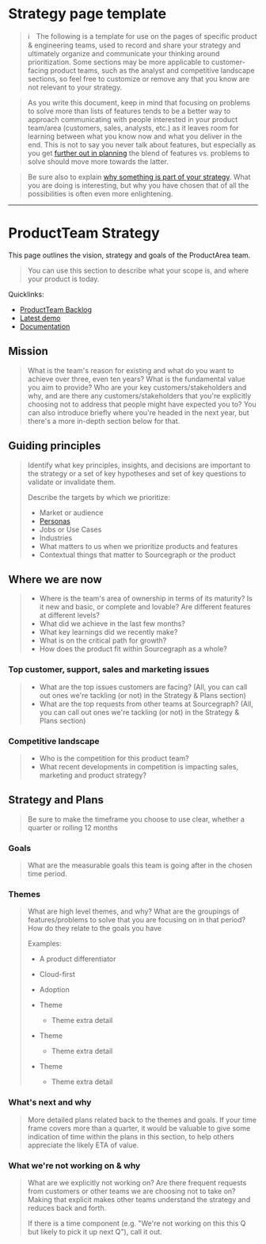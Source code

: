 # Strategy page template

> ℹ️  The following is a template for use on the pages of specific product & engineering teams, used to record and share your strategy and ultimately organize and communicate your thinking around prioritization. Some sections may be more applicable to customer-facing product teams, such as the analyst and competitive landscape sections, so feel free to customize or remove any that you know are not relevant to your strategy.

> As you write this document, keep in mind that focusing on problems to solve more than lists of features tends to be a better way to approach communicating with people interested in your product team/area (customers, sales, analysts, etc.) as it leaves room for learning between what you know now and what you deliver in the end. This is not to say you never talk about features, but especially as you get [further out in planning](https://medium.com/@jobv/the-nearsighted-roadmap-57fa57b5906a) the blend of features vs. problems to solve should move more towards the latter.

> Be sure also to explain [why something is part of your strategy](https://medium.com/leadership-motivation-and-impact/the-power-of-starting-with-why-f8e491392ef8). What you are doing is interesting, but why you have chosen that of all the possibilities is often even more enlightening.

---

# ProductTeam Strategy

This page outlines the vision, strategy and goals of the ProductArea team. 

> You can use this section to describe what your scope is, and where your product is today.

Quicklinks:

- [ProductTeam Backlog](https://about.sourcegraph.com/) <!-- Update links with your page -->
- [Latest demo](https://about.sourcegraph.com/)
- [Documentation](https://about.sourcegraph.com/)

## Mission

> What is the team's reason for existing and what do you want to achieve over three, even ten years? What is the fundamental value you aim to provide? Who are your key customers/stakeholders and why, and are there any customers/stakeholders that you're explicitly choosing not to address that people might have expected you to? You can also introduce briefly where you're headed in the next year, but there's a more in-depth section below for that.

## Guiding principles

> Identify what key principles, insights, and decisions are important to the strategy or a set of key hypotheses and set of key questions to validate or invalidate them.
>
> Describe the targets by which we prioritize:
>
> - Market or audience
> - [Personas](../../marketing/personas.md)
> - Jobs or Use Cases
> - Industries
> - What matters to us when we prioritize products and features
> - Contextual things that matter to Sourcegraph or the product

## Where we are now

> - Where is the team's area of ownership in terms of its maturity? Is it new and basic, or complete and lovable? Are different features at different levels?
> - What did we achieve in the last few months?
> - What key learnings did we recently make?
> - What is on the critical path for growth?
> - How does the product fit within Sourcegraph as a whole?

### Top customer, support, sales and marketing issues

> - What are the top issues customers are facing? (All, you can call out ones we're tackling (or not) in the Strategy & Plans section)
> - What are the top requests from other teams at Sourcegraph? (All, you can call out ones we're tackling (or not) in the Strategy & Plans section)

### Competitive landscape

> - Who is the competition for this product team?
> - What recent developments in competition is impacting sales, marketing and product strategy?

## Strategy and Plans

> Be sure to make the timeframe you choose to use clear, whether a quarter or rolling 12 months

### Goals

> What are the measurable goals this team is going after in the chosen time period.

### Themes

> What are high level themes, and why? What are the groupings of features/problems to solve that you are focusing on in that period? How do they relate to the goals you have
> 
> Examples:
>
> - A product differentiator
> - Cloud-first
> - Adoption
> 
> - Theme
>   - Theme extra detail
> - Theme
>   - Theme extra detail
> - Theme
>   - Theme extra detail

### What's next and why

> More detailed plans related back to the themes and goals. If your time frame covers more than a quarter, it would be valuable to give some indication of time within the plans in this section, to help others appreciate the likely ETA of value.

### What we're not working on & why

> What are we explicitly not working on? Are there frequent requests from customers or other teams we are choosing not to take on? Making that explicit makes other teams understand the strategy and reduces back and forth.
> 
> If there is a time component (e.g. "We're not working on this this Q but likely to pick it up next Q"), call it out.
